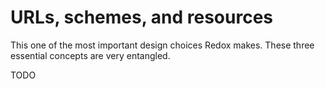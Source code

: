 URLs, schemes, and resources
============================

This one of the most important design choices Redox makes. These three essential concepts are very entangled.

TODO
